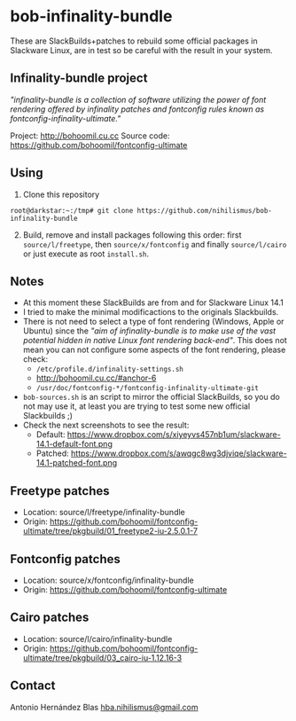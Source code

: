 # bob-infinality-bundle

These are SlackBuilds+patches to rebuild some official
packages in Slackware Linux, are in test so be
careful with the result in your system.

## Infinality-bundle project

*"infinality-bundle is a collection of software utilizing the power of font
rendering offered by infinality patches and fontconfig rules known as
fontconfig-infinality-ultimate."*

Project: http://bohoomil.cu.cc
Source code: https://github.com/bohoomil/fontconfig-ultimate

## Using

1.  Clone this repository
  ```
  root@darkstar:~:/tmp# git clone https://github.com/nihilismus/bob-infinality-bundle
  ```

2.  Build, remove and install packages following this order: first `source/l/freetype`, then
    `source/x/fontconfig` and finally `source/l/cairo` or just execute as root `install.sh`.

## Notes

*  At this moment these SlackBuilds are from and for Slackware Linux 14.1
*  I tried to make the minimal modificactions to the originals Slackbuilds.
*  There is not need to select a type of font rendering (Windows, Apple or Ubuntu)
   since the *"aim of infinality-bundle is to make use of the vast potential hidden
   in native Linux font rendering back-end"*. This does not mean you can not
   configure some aspects of the font rendering, please check:
   *  `/etc/profile.d/infinality-settings.sh`
   *  http://bohoomil.cu.cc/#anchor-6
   *  `/usr/doc/fontconfig-*/fontconfig-infinality-ultimate-git`
*  `bob-sources.sh` is an script to mirror the official SlackBuilds, so you do not
   may use it, at least you are trying to test some new official Slackbuilds ;)
*  Check the next screenshots to see the result:
   *  Default: https://www.dropbox.com/s/xiyeyvs457nb1um/slackware-14.1-default-font.png
   *  Patched: https://www.dropbox.com/s/awqgc8wg3djviqe/slackware-14.1-patched-font.png

## Freetype patches

*  Location: source/l/freetype/infinality-bundle
*  Origin: https://github.com/bohoomil/fontconfig-ultimate/tree/pkgbuild/01_freetype2-iu-2.5.0.1-7

## Fontconfig patches

*  Location: source/x/fontconfig/infinality-bundle
*  Origin: https://github.com/bohoomil/fontconfig-ultimate

## Cairo patches

*  Location: source/l/cairo/infinality-bundle
*  Origin: https://github.com/bohoomil/fontconfig-ultimate/tree/pkgbuild/03_cairo-iu-1.12.16-3

## Contact

Antonio Hernández Blas
hba.nihilismus@gmail.com
